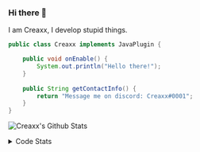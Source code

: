 ### Hi there 👋

I am Creaxx, I develop stupid things. 

```java
public class Creaxx implements JavaPlugin {

    public void onEnable() {
        System.out.println("Hello there!");
    }
    
    public String getContactInfo() {
        return "Message me on discord: Creaxx#0001";
    }
}
```

![Creaxx's Github Stats](https://github-readme-stats.vercel.app/api?username=CreaxxOG&show_icons=true&theme=dark&count_private=true)

<details>
  <summary>Code Stats</summary>

<!--START_SECTION:waka-->
![Code Time](http://img.shields.io/badge/Code%20Time-1%2C449%20hrs%2044%20mins-blue)

![Lines of code](https://img.shields.io/badge/From%20Hello%20World%20I%27ve%20Written-787.7%20thousand%20lines%20of%20code-blue)

**🐱 My GitHub Data** 

> 📦 105.1 kB Used in GitHub's Storage 
 > 
> 🏆 2,807 Contributions in the Year 2023
 > 
> 🚫 Not Opted to Hire
 > 
> 📜 5 Public Repositories 
 > 
> 🔑 4 Private Repositories 
 > 
**I'm a Night 🦉** 

```text
🌞 Morning                465 commits         ██░░░░░░░░░░░░░░░░░░░░░░░   06.90 % 
🌆 Daytime                2812 commits        ██████████░░░░░░░░░░░░░░░   41.73 % 
🌃 Evening                3286 commits        ████████████░░░░░░░░░░░░░   48.77 % 
🌙 Night                  175 commits         █░░░░░░░░░░░░░░░░░░░░░░░░   02.60 % 
```
📅 **I'm Most Productive on Sunday** 

```text
Monday                   845 commits         ███░░░░░░░░░░░░░░░░░░░░░░   12.54 % 
Tuesday                  932 commits         ███░░░░░░░░░░░░░░░░░░░░░░   13.83 % 
Wednesday                1023 commits        ████░░░░░░░░░░░░░░░░░░░░░   15.18 % 
Thursday                 1051 commits        ████░░░░░░░░░░░░░░░░░░░░░   15.60 % 
Friday                   666 commits         ██░░░░░░░░░░░░░░░░░░░░░░░   09.88 % 
Saturday                 1107 commits        ████░░░░░░░░░░░░░░░░░░░░░   16.43 % 
Sunday                   1114 commits        ████░░░░░░░░░░░░░░░░░░░░░   16.53 % 
```


📊 **This Week I Spent My Time On** 

```text
💬 Programming Languages: 
Java                     8 mins              ███████████████████████░░   91.44 % 
YAML                     0 secs              ██░░░░░░░░░░░░░░░░░░░░░░░   07.16 % 
XML                      0 secs              ░░░░░░░░░░░░░░░░░░░░░░░░░   01.40 % 

🔥 Editors: 
IntelliJ                 8 mins              █████████████████████████   100.00 % 
```

**I Mostly Code in Java** 

```text
Java                     60 repos            ███████████████████░░░░░░   75.95 % 
Kotlin                   10 repos            ███░░░░░░░░░░░░░░░░░░░░░░   12.66 % 
TypeScript               4 repos             █░░░░░░░░░░░░░░░░░░░░░░░░   05.06 % 
CSS                      2 repos             █░░░░░░░░░░░░░░░░░░░░░░░░   02.53 % 
EJS                      1 repo              ░░░░░░░░░░░░░░░░░░░░░░░░░   01.27 % 
```




 Last Updated on 31/08/2023 12:35:40 UTC
<!--END_SECTION:waka-->
</details>
